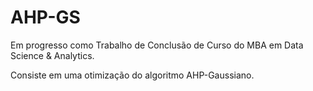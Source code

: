 # AHP-GS

Em progresso como Trabalho de Conclusão de Curso do MBA em Data Science & Analytics.

Consiste em uma otimização do algoritmo AHP-Gaussiano.